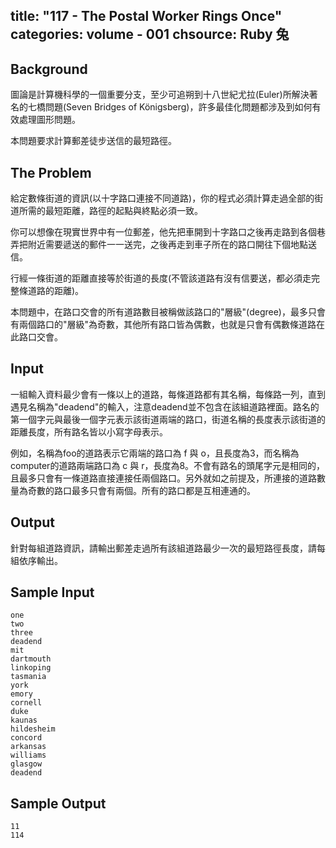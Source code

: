 title: "117 - The Postal Worker Rings Once"
categories: volume - 001
chsource: Ruby 兔
---

## Background ##

圖論是計算機科學的一個重要分支，至少可追朔到十八世紀尤拉(Euler)所解決著名的七橋問題(Seven Bridges of Königsberg)，許多最佳化問題都涉及到如何有效處理圖形問題。

本問題要求計算郵差徒步送信的最短路徑。

## The Problem ##

給定數條街道的資訊(以十字路口連接不同道路)，你的程式必須計算走過全部的街道所需的最短距離，路徑的起點與終點必須一致。

你可以想像在現實世界中有一位郵差，他先把車開到十字路口之後再走路到各個巷弄把附近需要遞送的郵件一一送完，之後再走到車子所在的路口開往下個地點送信。

行經一條街道的距離直接等於街道的長度(不管該道路有沒有信要送，都必須走完整條道路的距離)。

本問題中，在路口交會的所有道路數目被稱做該路口的"層級"(degree)，最多只會有兩個路口的"層級"為奇數，其他所有路口皆為偶數，也就是只會有偶數條道路在此路口交會。
 
## Input ##

一組輸入資料最少會有一條以上的道路，每條道路都有其名稱，每條路一列，直到遇見名稱為"deadend"的輸入，注意deadend並不包含在該組道路裡面。路名的第一個字元與最後一個字元表示該街道兩端的路口，街道名稱的長度表示該街道的距離長度，所有路名皆以小寫字母表示。

例如，名稱為foo的道路表示它兩端的路口為 f 與 o，且長度為3，而名稱為computer的道路兩端路口為 c 與 r，長度為8。不會有路名的頭尾字元是相同的，且最多只會有一條道路直接連接任兩個路口。另外就如之前提及，所連接的道路數量為奇數的路口最多只會有兩個。所有的路口都是互相連通的。

## Output ##

針對每組道路資訊，請輸出郵差走過所有該組道路最少一次的最短路徑長度，請每組依序輸出。

## Sample Input ##
	one
	two
	three
	deadend
	mit
	dartmouth
	linkoping
	tasmania
	york
	emory
	cornell
	duke
	kaunas
	hildesheim
	concord
	arkansas
	williams
	glasgow
	deadend

## Sample Output ##
	11
	114